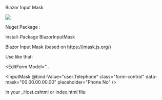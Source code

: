 Blazor Input Mask

![](https://71dhfa.am.files.1drv.com/y4pCpNe1-WEiJFwGOiSj9colrnZu4uukGTNbj6eMFio-gx2bqkIXXGEG33YI6293wCMCN0PsREO0Li6OyIelviyWjvmWw6jMLHiH56D77qQghH3NZzS1ajT0pClMCGF39EqIR8YnY6dj1-wg6D-4hX32px6UNk9_I9Esv3aNK1zE9kiv-xZjr_Kq77EyWUmrtBXNoDR--pv7jBgK9UXSyJXWg/BlazorInputMask.gif&psid=1)

Nuget Package : 

Install-Package BlazorInputMask

Blazor Input Mask (based on https://imask.js.org/)

Use like that:

<EditForm Model="..

<InputMask @bind-Value="user.Telephone" class="form-control" data-mask="00.00.00.00.00" placeholder="Phone No" />

In your _Host.cshtml or Index.html file:

<script src="_content/BlazorInputMask/Main.js"></script><br/>

<script src="_content/BlazorInputMask/IMask.js"></script>
